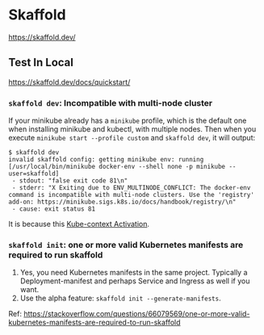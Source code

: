 # Skaffold
https://skaffold.dev/

## Test In Local
https://skaffold.dev/docs/quickstart/  

### `skaffold dev`: Incompatible with multi-node cluster
If your minikube already has a `minikube` profile, which is the default one when installing minikube and kubectl, with multiple nodes.
Then when you execute `minikube start --profile custom` and `skaffold dev`, it will output:
```shell
$ skaffold dev
invalid skaffold config: getting minikube env: running [/usr/local/bin/minikube docker-env --shell none -p minikube --user=skaffold]
 - stdout: "false exit code 81\n"
 - stderr: "X Exiting due to ENV_MULTINODE_CONFLICT: The docker-env command is incompatible with multi-node clusters. Use the 'registry' add-on: https://minikube.sigs.k8s.io/docs/handbook/registry/\n"
 - cause: exit status 81
```
It is because this [Kube-context Activation](https://skaffold.dev/docs/environment/kube-context/).


### `skaffold init`: one or more valid Kubernetes manifests are required to run skaffold
1. Yes, you need Kubernetes manifests in the same project. Typically a Deployment-manifest and perhaps Service and Ingress as well if you want.
2. Use the alpha feature: `skaffold init --generate-manifests`.


Ref: https://stackoverflow.com/questions/66079569/one-or-more-valid-kubernetes-manifests-are-required-to-run-skaffold
